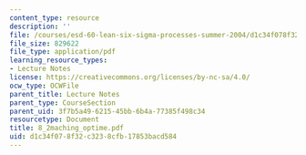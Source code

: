 ```yaml
---
content_type: resource
description: ''
file: /courses/esd-60-lean-six-sigma-processes-summer-2004/d1c34f078f32c3238cfb17853bacd584_8_2maching_optime.pdf
file_size: 829622
file_type: application/pdf
learning_resource_types:
- Lecture Notes
license: https://creativecommons.org/licenses/by-nc-sa/4.0/
ocw_type: OCWFile
parent_title: Lecture Notes
parent_type: CourseSection
parent_uid: 3f7b5a49-6215-45bb-6b4a-77385f498c34
resourcetype: Document
title: 8_2maching_optime.pdf
uid: d1c34f07-8f32-c323-8cfb-17853bacd584
---
```

